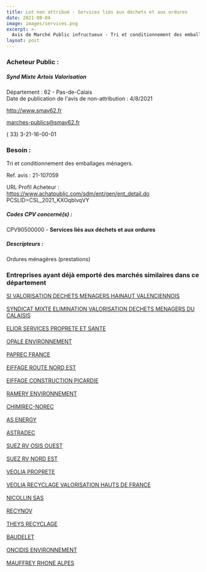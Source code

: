 ```yaml
---
title: Lot non attribué - Services liés aux déchets et aux ordures
date: 2021-08-04
image: images/services.png
excerpt: >-
  Avis de Marché Public infructueux - Tri et conditionnement des emballages ménagers.
layout: post
---
```


### Acheteur Public :
##### Synd Mixte Artois Valorisation
Département : 62 - Pas-de-Calais<br/>
Date de publication de l'avis de non-attribution : 4/8/2021


http://www.smav62.fr

marches-publics@smav62.fr

( 33) 3-21-16-00-01
### Besoin :

Tri et conditionnement des emballages ménagers.

Ref. avis : 21-107059

URL Profil Acheteur : https://www.achatpublic.com/sdm/ent/gen/ent_detail.do PCSLID=CSL_2021_KXOqblvqVY

##### Codes CPV concerné(s) :
CPV90500000 - **Services liés aux déchets et aux ordures** <br/>

##### Descripteurs :
Ordures ménagères (prestations) <br/>

### Entreprises ayant déjà emporté des marchés similaires dans ce département
<a href="/entreprise-544/siren-255900938">SI VALORISATION DECHETS MENAGERS HAINAUT VALENCIENNOIS</a><br/><br/>
<a href="/entreprise-544/siren-256203936">SYNDICAT MIXTE ELIMINATION VALORISATION DECHETS MENAGERS DU CALAISIS</a><br/><br/>
<a href="/entreprise-544/siren-303409593">ELIOR SERVICES PROPRETE ET SANTE</a><br/><br/>
<a href="/entreprise-548/siren-332359637">OPALE ENVIRONNEMENT</a><br/><br/>
<a href="/entreprise-548/siren-333050284">PAPREC FRANCE</a><br/><br/>
<a href="/entreprise-555/siren-402096267">EIFFAGE ROUTE NORD EST</a><br/><br/>
<a href="/entreprise-556/siren-407682020">EIFFAGE CONSTRUCTION PICARDIE</a><br/><br/>
<a href="/entreprise-557/siren-417979127">RAMERY ENVIRONNEMENT</a><br/><br/>
<a href="/entreprise-557/siren-418089249">CHIMIREC-NOREC</a><br/><br/>
<a href="/entreprise-562/siren-444025589">AS ENERGY</a><br/><br/>
<a href="/entreprise-562/siren-448713040">ASTRADEC</a><br/><br/>
<a href="/entreprise-563/siren-464200013">SUEZ RV OSIS OUEST</a><br/><br/>
<a href="/entreprise-568/siren-504726787">SUEZ RV NORD EST</a><br/><br/>
<a href="/entreprise-573/siren-572221034">VEOLIA PROPRETE</a><br/><br/>
<a href="/entreprise-574/siren-745550111">VEOLIA RECYCLAGE VALORISATION HAUTS DE FRANCE</a><br/><br/>
<a href="/entreprise-574/siren-775644149">NICOLLIN SAS</a><br/><br/>
<a href="/entreprise-577/siren-803694082">RECYNOV</a><br/><br/>
<a href="/entreprise-577/siren-808631667">THEYS RECYCLAGE</a><br/><br/>
<a href="/entreprise-578/siren-810129684">BAUDELET</a><br/><br/>
<a href="/entreprise-580/siren-832167936">ONCIDIS ENVIRONNEMENT</a><br/><br/>
<a href="/entreprise-582/siren-957502412">MAUFFREY RHONE ALPES</a><br/><br/>
